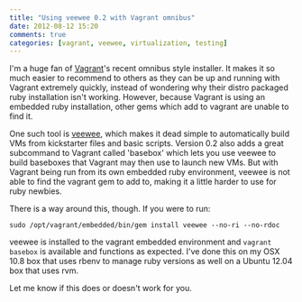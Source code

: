 ```yaml
---
title: "Using veewee 0.2 with Vagrant omnibus"
date: 2012-08-12 15:20
comments: true
categories: [vagrant, veewee, virtualization, testing]
---
```


I'm a huge fan of [Vagrant](http://vagrantup.com "Vagrant - Virtualized
development for the masses")'s recent omnibus style installer. It makes it so
much easier to recommend to others as they can be up and running with Vagrant
extremely quickly, instead of wondering why their distro packaged ruby
installation isn't working. However, because Vagrant is using an embedded ruby
installation, other gems which add to vagrant are unable to find it. 

One such tool is [veewee](http://github.com/jedi4ever/veewee/ "Veewee on
Github"), which makes it dead simple to automatically build VMs from
kickstarter files and basic scripts. Version 0.2 also adds a great subcommand
to Vagrant called 'basebox' which lets you use veewee to build baseboxes that
Vagrant may then use to launch new VMs. But with Vagrant being run from its own
embedded ruby environment, veewee is not able to find the vagrant gem to add
to, making it a little harder to use for ruby newbies. 

There is a way around this, though. If you were to run:
```
sudo /opt/vagrant/embedded/bin/gem install veewee --no-ri --no-rdoc
```
veewee is installed to the vagrant embedded environment and `vagrant basebox`
is available and functions as expected. I've done this on my OSX 10.8 box that
uses rbenv to manage ruby versions as well on a Ubuntu 12.04 box that uses rvm. 

Let me know if this does or doesn't work for you.
